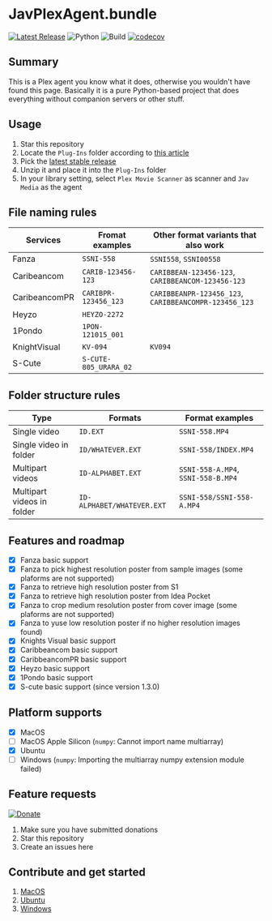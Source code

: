 # JavPlexAgent.bundle
[![Latest Release](https://img.shields.io/badge/latest%20release-v1.2.0-5D87BF.svg)](https://github.com/nickwph/JavPlexAgent.bundle/releases)
![Python](https://img.shields.io/badge/python-2.7-3776AB.svg?logo=python&logoColor=white)
![Build](https://github.com/nickwph/JavPlexAgent.bundle/workflows/build/badge.svg)
[![codecov](https://codecov.io/gh/nickwph/JavPlexAgent.bundle/branch/master/graph/badge.svg)](https://codecov.io/gh/nickwph/JavPlexAgent.bundle)

## Summary

This is a Plex agent you know what it does, otherwise you wouldn't have found this page. Basically it is a pure Python-based project that does everything without companion servers or other stuff. 

## Usage
1. Star this repository
2. Locate the `Plug-Ins` folder according to [this article](https://support.plex.tv/articles/201106098-how-do-i-find-the-plug-ins-folder/)
3. Pick the [latest stable release](https://github.com/nickwph/JavPlexAgent.bundle/releases)
4. Unzip it and place it into the `Plug-Ins` folder
5. In your library setting, select `Plex Movie Scanner` as scanner and `Jav Media` as the agent

## File naming rules 
| Services      | Fromat examples       | Other format variants that also work                  |
| ------------- | --------------------- | ----------------------------------------------------- |
| Fanza         | `SSNI-558`            | `SSNI558`, `SSNI00558`                                |
| Caribeancom   | `CARIB-123456-123`    | `CARIBBEAN-123456-123`, `CARIBBEANCOM-123456-123`     |
| CaribeancomPR | `CARIBPR-123456_123`  | `CARIBBEANPR-123456_123`, `CARIBBEANCOMPR-123456_123` |
| Heyzo         | `HEYZO-2272`          |                                                       |
| 1Pondo        | `1PON-121015_001`     |                                                       |
| KnightVisual  | `KV-094`              | `KV094`                                               |
| S-Cute        | `S-CUTE-805_URARA_02` |                                                       |

## Folder structure rules
| Type                       | Formats                    | Format examples                    |
| -------------------------- | -------------------------- | ---------------------------------- |
| Single video               | `ID.EXT`                   | `SSNI-558.MP4`                     |
| Single video in folder     | `ID/WHATEVER.EXT`          | `SSNI-558/INDEX.MP4`               |
| Multipart videos           | `ID-ALPHABET.EXT`          | `SSNI-558-A.MP4`, `SSNI-558-B.MP4` |
| Multipart videos in folder | `ID-ALPHABET/WHATEVER.EXT` | `SSNI-558/SSNI-558-A.MP4`          |

## Features and roadmap
- [x] Fanza basic support
- [x] Fanza to pick highest resolution poster from sample images (some plaforms are not supported)
- [x] Fanza to retrieve high resolution poster from S1
- [x] Fanza to retrieve high resolution poster from Idea Pocket
- [x] Fanza to crop medium resolution poster from cover image (some plaforms are not supported)
- [x] Fanza to yuse low resolution poster if no higher resolution images found)
- [x] Knights Visual basic support
- [x] Caribbeancom basic support
- [x] CaribbeancomPR basic support
- [x] Heyzo basic support
- [x] 1Pondo basic support
- [x] S-cute basic support (since version 1.3.0)

## Platform supports
- [x] MacOS
- [ ] MacOS Apple Silicon (`numpy`: Cannot import name multiarray)
- [x] Ubuntu
- [ ] Windows (`numpy`: Importing the multiarray numpy extension module failed)

## Feature requests
[![Donate](https://www.paypalobjects.com/en_US/i/btn/btn_donateCC_LG.gif)](https://www.paypal.com/cgi-bin/webscr?cmd=_s-xclick&hosted_button_id=UKKJEAK6TGKGE&source=url)
1. Make sure you have submitted donations 
2. Star this repository
3. Create an issues here

## Contribute and get started
1. [MacOS](docs/contribute-macos.md)
2. [Ubuntu](docs/contribute-ubuntu.md)
3. [Windows](docs/contribute-windows.md)
